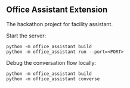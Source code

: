 ## Office Assistant Extension

The hackathon project for facility assistant.

Start the server:
```
python -m office_assistant build
python -m office_assistant run --port=<PORT>
```

Debug the conversation flow locally:
```
python -m office_assistant build
python -m office_assistant converse
```
